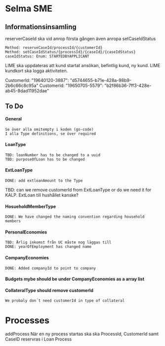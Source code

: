 # Selma SME

## Informationsinsamling

reserverCaseId ska vid anrop första gången även anropa setCaseIdStatus

	Method: reserveCaseId/processId/{customerId}
	Method: setCaseIdStatus/{processId}/{caseId}/{caseIdStatus}
	caseIdStatus: Enum: STARTEDBYAPPLICANT
	
LIME ska uppdateras att kund startat ansökan, befintlig kund, ny kund. LIME kundkort ska logga aktiviteten.

CustomerId: "19640120-3887": "d5744655-b71e-428a-98b9-2b6c66c8c95a"
CustomerId: "19650705-5579": "b2f86b36-7ff3-428e-ab45-8dad11952dae"

## To Do
#### General
	Se över alla omitempty i koden (go-code)
	I alla Type definitions, se över required
#### LoanType
	TBD: loanNumber has to be changed to a uuid
	TBD: purposeOfLoan has to be changed
	
#### ExtLoanType
	DONE: add extloanAmount to the Type
TBD: can we remove customerId from ExtLoanType or do we need it for KALP. ExtLoan till hushållet kanske?
	
#### HosueholdMemberType
	DONE: We have changed the naming convention regarding household members	
#### PersonalEconomies
	TBD: Årlig inkomst från UC måste nog läggas till
	DONE: yearOfEmployment has changed name

#### CompanyEconomies
	DONE: Added companyId to point to company

#### Budgets mybe should be under CompanyEconomies as a array list

#### CollateralType should remove customerId
	We probaly don´t need customerId in type of collateral
	
# Processes
addProcess
När en ny process startas ska ska ProcessId, CustomerId samt CaseID reservras i Loan Process